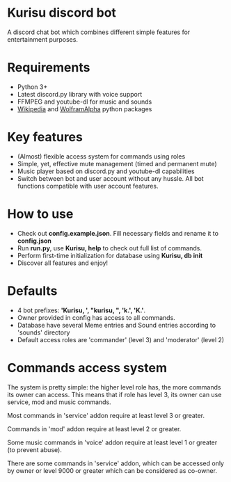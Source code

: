 # Kurisu discord bot
A discord chat bot which combines different simple features for entertainment purposes.

# Requirements
<ul>
<li>Python 3+</li>
<li>Latest discord.py library with voice support</li>
<li>FFMPEG and youtube-dl for music and sounds</li>
<li><a href="https://pypi.python.org/pypi/wikipedia/" target="_blank">Wikipedia</a> and <a href="https://pypi.python.org/pypi/wolframalpha/" target="_blank">WolframAlpha</a> python packages
</ul>

# Key features
<ul>
<li>(Almost) flexible access system for commands using roles</li>
<li>Simple, yet, effective mute management (timed and permanent mute)</li>
<li>Music player based on discord.py and youtube-dl capabilities</li>
<li>Switch between bot and user account without any hussle. All bot functions compatible with user account features.</li>
</ul>

# How to use
<ul>
<li>Check out <b>config.example.json</b>. Fill necessary fields and rename it to <b>config.json</b></li>
<li>Run <b>run.py</b>, use <b>Kurisu, help</b> to check out full list of commands.</li>
<li>Perform first-time initialization for database using <b>Kurisu, db init</b></li>
<li>Discover all features and enjoy!</li>
</ul>

# Defaults
<ul>
<li>4 bot prefixes: <b>'Kurisu, ', "kurisu, ", 'k.', 'K.'</b>.</li>
<li>Owner provided in config has access to all commands.</li>
<li>Database have several Meme entries and Sound entries according to 'sounds' directory</li>
<li>Default access roles are 'commander' (level 3) and 'moderator' (level 2)</li>
</ul>

# Commands access system
The system is pretty simple: the higher level role has, the more commands its owner can access. This means that if role has level 3, its owner can use service, mod and music commands.
<p>Most commands in 'service' addon require at least level 3 or greater.</p>
<p>Commands in 'mod' addon require at least level 2 or greater.</p>
<p>Some music commands in 'voice' addon require at least level 1 or greater (to prevent abuse).</p>
<p>There are some commands in 'service' addon, which can be accessed only by owner or level 9000 or greater which can be considered as co-owner.</p>
